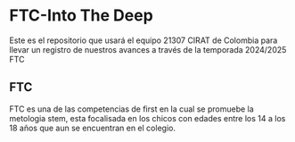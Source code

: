 # FTC-Into The Deep

Este es el repositorio que usará el equipo 21307 CIRAT de Colombia para llevar un registro de nuestros avances a través de la temporada 2024/2025 FTC

## FTC

FTC es una de las competencias de first en la cual se promuebe la metologia stem, esta focalisada en los chicos con edades entre los 14 a los 18 años que aun se encuentran en el colegio.
